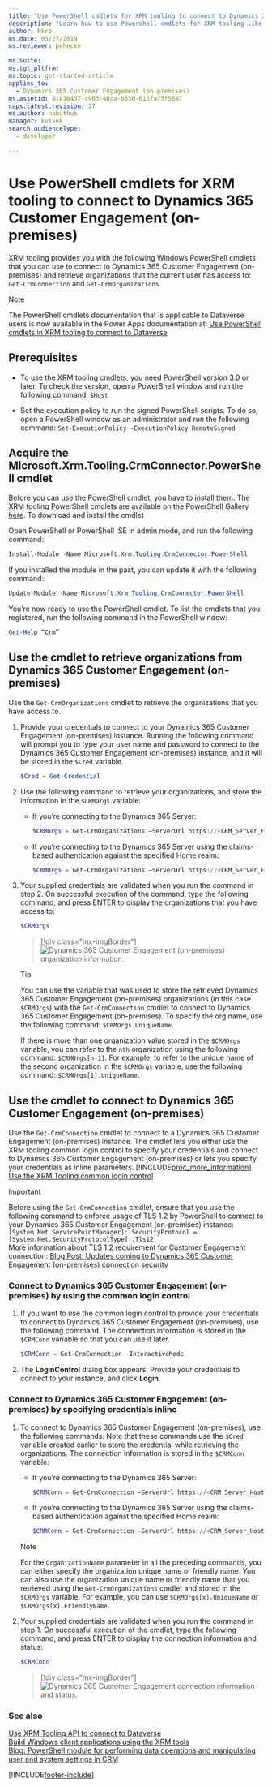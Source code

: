 ```yaml
---
title: "Use PowerShell cmdlets for XRM tooling to connect to Dynamics 365 Customer Engagement (on-premises) (Developer Guide for Dynamics 365 Customer Engagement)| MicrosoftDocs"
description: "Learn how to use Powershell cmdlets for XRM tooling like Get-CrmConnection and Get-CrmOrganizations to connect to Dynamics 365 Customer Engagement and retrieve organizations that the current user has access to"
author: Nkrb
ms.date: 03/27/2019
ms.reviewer: pehecke

ms.suite: 
ms.tgt_pltfrm: 
ms.topic: get-started-article
applies_to: 
  - Dynamics 365 Customer Engagement (on-premises)
ms.assetid: 81816457-c963-46ca-b350-615fa75f56a7
caps.latest.revision: 27
ms.author: nabuthuk
manager: kvivek
search.audienceType: 
  - developer

---
```


# Use PowerShell cmdlets for XRM tooling to connect to Dynamics 365 Customer Engagement (on-premises)

XRM tooling provides you with the following Windows PowerShell cmdlets that you can use to connect to Dynamics 365 Customer Engagement (on-premises) and retrieve organizations that the current user has access to: `Get-CrmConnection` and `Get-CrmOrganizations`.  

> [!NOTE]
> The PowerShell cmdlets documentation that is applicable to Dataverse users is now available in the Power Apps documentation at: [Use PowerShell cmdlets in XRM tooling to connect to Dataverse](/powerapps/developer/common-data-service/xrm-tooling/use-powershell-cmdlets-xrm-tooling-connect)
  
<a name="Prereq"></a> 

## Prerequisites  
  
- To use the XRM tooling cmdlets, you need PowerShell version 3.0 or later. To check the version, open a PowerShell window and run the following command: `$Host`  
  
- Set the execution policy to run the signed PowerShell scripts. To do so, open a PowerShell window as an administrator and run the following command: `Set-ExecutionPolicy -ExecutionPolicy RemoteSigned`  
  
<a name="register"></a>

## Acquire the Microsoft.Xrm.Tooling.CrmConnector.PowerShell cmdlet  

Before you can use the PowerShell cmdlet, you have to install them. The XRM tooling PowerShell cmdlets are available on the PowerShell Gallery [here](https://www.powershellgallery.com/packages/Microsoft.Xrm.Tooling.CrmConnector.PowerShell). To download and install the cmdlet
  
Open PowerShell or PowerShell ISE in admin mode, and run the following command:

   ```powershell
  Install-Module -Name Microsoft.Xrm.Tooling.CrmConnector.PowerShell
   ```  
If you installed the module in the past, you can update it with the following command:

   ```powershell
  Update-Module -Name Microsoft.Xrm.Tooling.CrmConnector.PowerShell
   ```
    
You’re now ready to use the PowerShell cmdlet. To list the cmdlets that you registered, run the following command in the PowerShell window:  
  
   ```powershell
  Get-Help “Crm”  
   ```  

<a name="RetrieveOrgs"></a>   

## Use the cmdlet to retrieve organizations from Dynamics 365 Customer Engagement (on-premises)

 Use the `Get-CrmOrganizations` cmdlet to retrieve the organizations that you have access to.  
  
1. Provide your credentials to connect to your  Dynamics 365 Customer Engagement (on-premises) instance. Running the following command will prompt you to type your user name and password to connect to the  Dynamics 365 Customer Engagement (on-premises) instance, and it will be stored in the `$Cred` variable.  
  
     ```powershell
    $Cred = Get-Credential  
     ```  

2. Use the following command to retrieve your organizations, and store the information in the `$CRMOrgs` variable:
  
   - If you’re connecting to the Dynamics 365 Server:  
  
     ```powershell  
     $CRMOrgs = Get-CrmOrganizations –ServerUrl https://<CRM_Server_Host> –Credential $Cred  
     ```      
  
   - If you’re connecting to the  Dynamics 365 Server using the claims-based authentication against the specified Home realm:  
  
     ```powershell  
     $CRMOrgs = Get-CrmOrganizations –ServerUrl https://<CRM_Server_Host> –Credential $Cred –HomRealmURL https://<Identity_Provider_Address>  
     ```  
  
3. Your supplied credentials are validated when you run the command in step 2. On successful execution of the command, type the following command, and press ENTER to display the organizations that you have access to:  
  
   ```powershell  
   $CRMOrgs  
   ```  
   > [!div class="mx-imgBorder"]
   > ![Dynamics 365 Customer Engagement (on-premises) organization information.](../media/xrmtooling-powershell-1.png)  
  
   > [!TIP]
   > You can use the variable that was used to store the retrieved  Dynamics 365 Customer Engagement (on-premises) organizations (in this case `$CRMOrgs`) with the `Get-CrmConnection` cmdlet to connect to  Dynamics 365 Customer Engagement (on-premises). To specify the org name, use the following command: `$CRMOrgs.UniqueName`.  
   >
   >  If there is more than one organization value stored in the `$CRMOrgs` variable, you can refer to the `nth` organization using the following command: `$CRMOrgs[n-1]`. For example, to refer to the unique name of the second organization in the `$CRMOrgs` variable, use the following command: `$CRMOrgs[1].UniqueName`. 
  
<a name="ConnecttoCRM"></a>
   
## Use the cmdlet to connect to Dynamics 365 Customer Engagement (on-premises)

 Use the `Get-CrmConnection` cmdlet to connect to a  Dynamics 365 Customer Engagement (on-premises) instance. The cmdlet lets you either use the XRM tooling common login control to specify your credentials and connect to  Dynamics 365 Customer Engagement (on-premises) or lets you specify your credentials as inline parameters. [!INCLUDE[proc_more_information](../../includes/proc-more-information.md)] [Use the XRM Tooling common login control](/powerapps/developer/common-data-service/xrm-tooling/use-xrm-tooling-common-login-control-client-applications)

> [!IMPORTANT]
> Before using the `Get-CrmConnection` cmdlet, ensure that you use the following command to enforce usage of TLS 1.2 by PowerShell to connect to your  Dynamics 365 Customer Engagement (on-premises) instance:<br/>
> `[System.Net.ServicePointManager]::SecurityProtocol = [System.Net.SecurityProtocolType]::Tls12`<br/>
> More information about TLS 1.2 requirement for Customer Engagement connection: [Blog Post: Updates coming to Dynamics 365 Customer Engagement (on-premises) connection security](https://cloudblogs.microsoft.com/dynamics365/bdm/2017/09/28/updates-coming-to-dynamics-365-customer-engagement-connection-security/)   
  
### Connect to  Dynamics 365 Customer Engagement (on-premises) by using the common login control  
  
1. If you want to use the common login control to provide your credentials to connect to  Dynamics 365 Customer Engagement (on-premises), use the following command. The connection information is stored in the `$CRMConn` variable so that you can use it later.  
  
   ```powershell  
   $CRMConn = Get-CrmConnection -InteractiveMode  
   ```  
  
2. The **LoginControl** dialog box appears. Provide your credentials to connect to your instance, and click **Login**.  
  
### Connect to Dynamics 365 Customer Engagement (on-premises) by specifying credentials inline  
  
1. To connect to Dynamics 365 Customer Engagement (on-premises), use the following commands. Note that these commands use the `$Cred` variable created earlier to store the credential while retrieving the organizations. The connection information is stored in the `$CRMConn` variable:
  
   - If you’re connecting to the Dynamics 365 Server:  
  
     ```powershell  
     $CRMConn = Get-CrmConnection –ServerUrl https://<CRM_Server_Host> -Credential $Cred -OrganizationName <OrgName>  
     ```
  
   - If you’re connecting to the Dynamics 365 Server using the claims-based authentication against the specified Home realm:  
  
     ```powershell  
     $CRMConn = Get-CrmConnection –ServerUrl https://<CRM_Server_Host> -Credential $Cred -OrganizationName <OrgName> –HomRealmURL https://<Identity_Provider_Address>  
     ```  
  
   > [!NOTE]
   > For the `OrganizationName` parameter in all the preceding commands, you can either specify the organization unique name or friendly name. You can also use the organization unique name or friendly name that you retrieved using the `Get-CrmOrganizations` cmdlet and stored in the `$CRMOrgs` variable. For example, you can use `$CRMOrgs[x].UniqueName` or `$CRMOrgs[x].FriendlyName`.  
  
2. Your supplied credentials are validated when you run the command in step 1. On successful execution of the cmdlet, type the following command, and press ENTER to display the connection information and status:  
  
   ```powershell  
   $CRMConn  
   ```  
  
   > [!div class="mx-imgBorder"]
   > ![Dynamics 365 Customer Engagement connection information and status.](../media/xrm-tooling-powershell-2.png "Dynamics 365 Customer Engagement connection information and status")  
  
### See also

[Use XRM Tooling API to connect to Dataverse](/powerapps/developer/common-data-service/xrm-tooling/use-crmserviceclient-constructors-connect)<br />
[Build Windows client applications using the XRM tools](/powerapps/developer/common-data-service/xrm-tooling/build-windows-client-applications-xrm-tools)<br /> 
[Blog: PowerShell module for performing data operations and manipulating user and system settings in CRM](https://cloudblogs.microsoft.com/dynamics365/no-audience/2015/09/25/powershell-module-for-performing-data-operations-and-manipulating-user-and-system-settings-in-crm/)


[!INCLUDE[footer-include](../../../../includes/footer-banner.md)]
